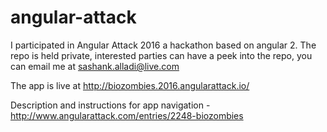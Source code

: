 # angular-attack


I participated in Angular Attack 2016 a hackathon based on angular 2. The repo is held private, interested parties can have a peek into the repo, you can email me at sashank.alladi@live.com

The app is live at http://biozombies.2016.angularattack.io/

Description and instructions for app navigation - http://www.angularattack.com/entries/2248-biozombies
